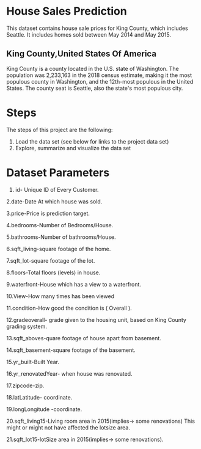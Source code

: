 # House Sales Prediction
This dataset contains house sale prices for King County, which includes Seattle. It includes homes sold between May 2014 and May 2015.
## King County,United States Of America
King County is a county located in the U.S. state of Washington. The population was 2,233,163 in the 2018 census estimate, making it the most populous county in Washington, and the 12th-most populous in the United States. The county seat is Seattle, also the state's most populous city.
# Steps
The steps of this project are the following:

1. Load the data set (see below for links to the project data set)
2. Explore, summarize and visualize the data set

# Dataset Parameters

1. id- Unique ID of Every Customer.

2.date-Date At which house was sold.

3.price-Price is prediction target.

4.bedrooms-Number of Bedrooms/House.

5.bathrooms-Number of bathrooms/House.

6.sqft_living-square footage of the home.

7.sqft_lot-square footage of the lot.

8.floors-Total floors (levels) in house.

9.waterfront-House which has a view to a waterfront.

10.View-How many times has been viewed

11.condition-How good the condition is ( Overall ).

12.gradeoverall- grade given to the housing unit, based on King County grading system.

13.sqft_aboves-quare footage of house apart from basement.

14.sqft_basement-square footage of the basement.

15.yr_built-Built Year.

16.yr_renovatedYear- when house was renovated.

17.zipcode-zip.

18.latLatitude- coordinate.

19.longLongitude -coordinate.

20.sqft_living15-Living room area in 2015(implies-> some renovations) This might or might not have affected the lotsize area.

21.sqft_lot15-lotSize area in 2015(implies-> some renovations). 


